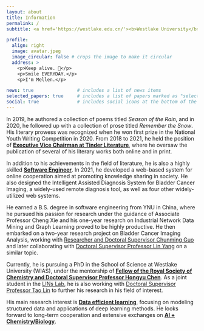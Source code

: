 ```yaml
---
layout: about
title: Information
permalink: /
subtitle: <a href='https://westlake.edu.cn/'><b>Westlake University</b></a>. No.600 Dunyu Road, Hangzhou, Zhejiang, China.

profile:
  align: right
  image: avatar.jpeg
  image_circular: false # crops the image to make it circular
  address: >
    <p>Keep alive. 🌲</p>
    <p>Smile EVERYDAY.</p>
    <p>I'm Mellen.</p>

news: true                # includes a list of news items
selected_papers: true     # includes a list of papers marked as "selected={true}"
social: true              # includes social icons at the bottom of the page
---
```


[//]: # (He is a **poet** that wrote a collection of poems named *season of the rain* in 2019 and a collection of prose named *Remember the Snow* in 2020. He won first prize in the National Youth Writing Competition in 2020 and served as the executive vice chairman of Tinder Literature from 2018 to 2021. Several literary were published online and in presses.)

[//]: # ()
[//]: # (He is also a **software engineer**, who developed a knowledge-society-oriented web system for online cooperation in 2021, the *Intelligent Assisted Diagnosis System of Bladder Cancer Imaging* for remote diagnosis and other 4 widely-used web systems.)

[//]: # ()
[//]: # (He majored in software engineering and obtained a B.S. degree at YNU in China. Followed by Master Tutor, Associate Prof. Cheng Xie, he did one-year research about Industrial Network Data Mining and Graph Learning. Then he did two-year research about Bladder Cancer Imaging Analysis followed by [Researcher, Doctoral Supervisor, Chunming Guo]&#40;http://www.ynusky.ynu.edu.cn/yunlifesci/yjz/guochunming.htm&#41;, and with [Doctoral Supervisor, Prof. Lin Yang]&#40;https://en.westlake.edu.cn/faculty/lin-yang.html&#41; on a similar research topic later. Currently, He's studying for a PhD at the School of Science, Westlake University, following **[Fellow of the Royal Society of Chemistry, Doctoral Supervisor, Prof. Hongyu Chen]&#40;https://en.westlake.edu.cn/faculty/hongyu-chen.html&#41;**, also in the [LINs Lab]&#40;https://lins-lab.github.io/&#41; as a joint student, following [Doctoral Supervisor, Prof. Tao Lin]&#40;https://en.westlake.edu.cn/faculty/tao-lin.html&#41;.)

[//]: # ()
[//]: # (His main research interest is **AI for Nanoscience & Biology**, focusing on modeling structured data and applications of deep learning methods. He looks forward to long-term cooperation and extensive exchanges.)

In 2019, he authored a collection of poems titled *Season of the Rain*, and in 2020, he followed up with a collection of prose titled *Remember the Snow*. His literary prowess was recognized when he won first prize in the National Youth Writing Competition in 2020. From 2018 to 2021, he held the position of **[Executive Vice Chairman at Tinder Literature](http://zghaowx.com/)**, where he oversaw the publication of several of his literary works both online and in print.

In addition to his achievements in the field of literature, he is also a highly skilled **[Software Engineer]()**. In 2021, he developed a web-based system for online cooperation aimed at promoting knowledge sharing in society. He also designed the Intelligent Assisted Diagnosis System for Bladder Cancer Imaging, a widely-used remote diagnosis tool, as well as four other widely-utilized web systems.

He earned a B.S. degree in software engineering from YNU in China, where he pursued his passion for research under the guidance of Associate Professor Cheng Xie and his one-year research on Industrial Network Data Mining and Graph Learning proved to be highly productive. He then embarked on a two-year research project on Bladder Cancer Imaging Analysis, working with [Researcher and Doctoral Supervisor Chunming Guo](https://scholar.google.com/citations?user=lI82lJUAAAAJ) and later collaborating with [Doctoral Supervisor Professor Lin Yang](https://en.westlake.edu.cn/faculty/lin-yang.html) on a similar topic.

Currently, he is pursuing a PhD in the School of Science at Westlake University (WIAS), under the mentorship of **[Fellow of the Royal Society of Chemistry and Doctoral Supervisor Professor Hongyu Chen](https://en.westlake.edu.cn/faculty/hongyu-chen.html)**. As a joint student in the [LINs Lab](https://lins-lab.github.io), he is also working with [Doctoral Supervisor Professor Tao Lin](https://en.westlake.edu.cn/faculty/tao-lin.html) to further his research in his field of interest.

His main research interest is **<u>Data efficient learning</u>**, focusing on modeling structured data and applications of deep learning methods. He looks forward to long-term cooperation and extensive exchanges on **<u>AI + Chemistry/Biology</u>**.

<br/>